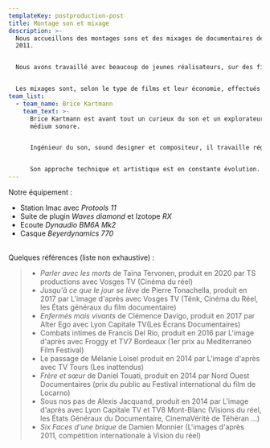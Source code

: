 ```yaml
---
templateKey: postproduction-post
title: Montage son et mixage
description: >-
  Nous accueillons des montages sons et des mixages de documentaires depuis
  2011. 


  Nous avons travaillé avec beaucoup de jeunes réalisateurs, sur des films tournés avec ou sans opérateur du son. Notre approche est de mettre en valeur et d'enrichir l'écriture sonore du film, que le son soit uniquement issu du tournage ou bien complété par des éléments enregistrés a posteriori (ambiances, bruitages) et si possible par nos soins. Le montage son peut être aussi le moment d'enregistrer la voix off. Etape pour laquelle nous sommes aussi équipés.


  Les mixages sont, selon le type de films et leur économie, effectués au sein de structures partenaires dans des conditions d'écoute adaptées aux exigences des différent standards de diffusion.
team_list:
  - team_name: Brice Kartmann
    team_text: >-
      Brice Kartmann est avant tout un curieux du son et un explorateur du
      médium sonore. 


      Ingénieur du son, sound designer et compositeur, il travaille régulièrement dans le cinéma documentaire (productions Nord-Ouest, l’image d’après, Alter Ego, TS productions), dans la production musicale (labels Kithibong, Un Je Ne Sais Quoi) et pour le spectacle vivant comme régisseur son et compositeur (Ensemble Tachycardie, Théâtre à cru, Demesten Titip, Collectif impatience) et comme intervenant pour des ateliers artistiques incluant de la réalisation sonore (Compagnie Marouchka, L'Intention Publique).


      Son approche technique et artistique est en constante évolution.
---
```

Notre équipement :

* Station Imac avec *Protools 11*
* Suite de plugin *Waves diamond* et Izotope *RX*
* Ecoute *Dynaudio BM6A Mk2*
* Casque *Beyerdynamics 770*

\
Quelques références (liste non exhaustive) :

> * *Parler avec les morts* de Taïna Tervonen, produit en 2020 par TS productions avec Vosges TV (Cinéma du réel)
> * *Jusqu'à ce que le jour se lève* de Pierre Tonachella, produit en 2017 par L'image d'après avec Vosges TV (Tënk, Cinéma du Réel, les États généraux du film documentaire)
> * *Enfermés mais vivants* de Clémence Davigo, produit en 2017 par Alter Ego  avec Lyon Capitale TV(Les Écrans Documentaires)
> * Combats intimes de Francis Del Rio, produit en 2016 par L'image d'après avec Froggy et TV7 Bordeaux (1er prix au Mediterraneo Film Festival)
> * Le passage de Mélanie Loisel produit en 2014 par L'image d'après avec TV Tours (Les inattendus)
> * *Frère et sœur* de Daniel Touati, produit en 2014 par Nord Ouest Documentaires (prix du public au Festival international du film de Locarno)
> * Sous nos pas de Alexis Jacquand, produit en 2014 par L'image d'après avec Lyon Capitale TV et TV8 Mont-Blanc (Visions du réel, les États Généraux du Documentaire, CinemaVérité de Téhéran ...)
> * *Six Faces d'une brique* de Damien Monnier (L'images d'après 2011, compétition internationale à Vision du réel)
